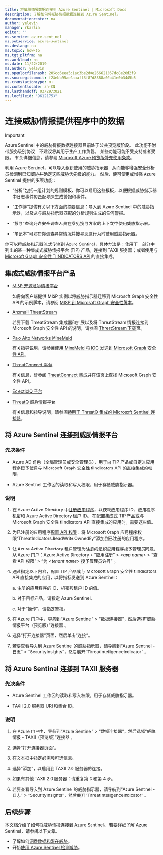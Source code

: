 ```yaml
---
title: 将威胁情报数据连接到 Azure Sentinel | Microsoft Docs
description: 了解如何将威胁情报数据连接到 Azure Sentinel。
documentationcenter: na
author: yelevin
manager: rkarlin
editor: ''
ms.service: azure-sentinel
ms.subservice: azure-sentinel
ms.devlang: na
ms.topic: how-to
ms.tgt_pltfrm: na
ms.workload: na
ms.date: 11/22/2019
ms.author: yelevin
ms.openlocfilehash: 205cc6eea5d1ac3be2d0e266621067dc8e20d2f9
ms.sourcegitcommit: f28ebb95ae9aaaff3f87d8388a09b41e0b3445b5
ms.translationtype: HT
ms.contentlocale: zh-CN
ms.lasthandoff: 03/29/2021
ms.locfileid: "96121753"
---
```

# <a name="connect-data-from-threat-intelligence-providers"></a>连接威胁情报提供程序中的数据

> [!IMPORTANT]
> Azure Sentinel 中的威胁情报数据连接器目前处于公共预览版阶段。
> 此功能不附带服务级别协议，不建议将其用于生产工作负载。 某些功能可能不受支持或者受限。 有关详细信息，请参阅 [Microsoft Azure 预览版补充使用条款](https://azure.microsoft.com/support/legal/preview-supplemental-terms/)。

利用 Azure Sentinel，可以导入组织使用的威胁指示器，从而能够增强安全分析员检测到已知威胁并确定这些威胁优先级的能力。 然后，便可使用或增强 Azure Sentinel 提供的多项功能：

- “分析”包括一组计划的规则模板，你可以启用这些模板，以便根据威胁指示器中日志事件的匹配项来生成警报和事件。

- “工作簿”提供有关以下方面的摘要信息：导入到 Azure Sentinel 中的威胁指示器，以及从与威胁指示器匹配的分析规则生成的任何警报。

- “搜寻”查询允许安全调查人员在常见搜寻方案的上下文中使用威胁指示器。

- “笔记本”可以在你调查异常情况并搜寻恶意行为时使用威胁指示器。

你可以将威胁指示器流式传输到 Azure Sentinel，具体方法是：使用下一部分中列出的某一种集成式威胁情报平台 (TIP) 产品，连接到 TAXII 服务器；或者使用与 [Microsoft Graph 安全性 TIINDICATORS API](/graph/api/resources/tiindicator) 的直接集成。

## <a name="integrated-threat-intelligence-platform-products"></a>集成式威胁情报平台产品

- [MISP 开源威胁情报平台](https://www.misp-project.org/)
    
    如需向客户端提供 MISP 实例以将威胁指示器迁移到 Microsoft Graph 安全性 API 的示例脚本，请参阅 [MISP 到 Microsoft Graph 安全性脚本](https://github.com/microsoftgraph/security-api-solutions/tree/master/Samples/MISP)。

- [Anomali ThreatStream](https://www.anomali.com/products/threatstream)

    若要下载 ThreatStream 集成器和扩展以及将 ThreatStream 情报连接到 Microsoft Graph 安全性 API 的说明，请参阅 [ThreatStream 下载](https://ui.threatstream.com/downloads)页。

- [Palo Alto Networks MineMeld](https://www.paloaltonetworks.com/products/secure-the-network/subscriptions/minemeld)
    
    有关指导说明，请参阅[使用 MineMeld 将 IOC 发送到 Microsoft Graph 安全性 API](https://live.paloaltonetworks.com/t5/MineMeld-Articles/Sending-IOCs-to-the-Microsoft-Graph-Security-API-using-MineMeld/ta-p/258540)。

- [ThreatConnect 平台](https://threatconnect.com/solution/)

    有关信息，请参阅 [ThreatConnect 集成](https://threatconnect.com/integrations/)并在该页上查找 Microsoft Graph 安全性 API。

- [EclecticIQ 平台](https://www.eclecticiq.com/solutions)

- [ThreatQ 威胁情报平台](https://www.threatq.com/)

    有关信息和指导说明，请参阅[适用于 ThreatQ 集成的 Microsoft Sentinel 连接器](https://appsource.microsoft.com/product/web-apps/threatquotientinc1595345895602.microsoft-sentinel-connector-threatq?src=health&tab=Overview)。

## <a name="connect-azure-sentinel-to-your-threat-intelligence-platform"></a>将 Azure Sentinel 连接到威胁情报平台

### <a name="prerequisites"></a>先决条件  

- Azure AD 角色（全局管理员或安全管理员），用于向 TIP 产品或自定义应用程序授予使用与 Microsoft Graph 安全性 tiIndicators API 的直接集成的权限。

- Azure Sentinel 工作区的读取和写入权限，用于存储威胁指示器。

### <a name="instructions"></a>说明

1. 在 Azure Active Directory 中[注册应用程序](/graph/auth-v2-service#1-register-your-app)，以获取应用程序 ID、应用程序机密和 Azure Active Directory 租户 ID。 在配置集成式 TIP 产品或与 Microsoft Graph 安全性 tiIndicators API 直接集成的应用时，需要这些值。

2. 为已注册的应用程序[配置 API 权限](/graph/auth-v2-service#2-configure-permissions-for-microsoft-graph)：将 Microsoft Graph 应用程序权限“ThreatIndicators.ReadWrite.OwnedBy”添加到已注册的应用程序。

3. 让 Azure Active Directory 租户管理为注册的组织应用程序授予管理员同意。 从 Azure 门户：Azure Active Directory  > “应用注册” > \<_app name_> > “查看 API 权限” > “为 \<_tenant name_> 授予管理员许可”    。

4. 通过指定以下内容，配置 TIP 产品或与 Microsoft Graph 安全性 tiIndicators API 直接集成的应用，以将指标发送到 Azure Sentinel：
    
    a. 注册的应用程序的 ID、机密和租户 ID 的值。
    
    b. 对于目标产品，请指定 Azure Sentinel。
    
    c. 对于“操作”，请指定警报。

5. 在 Azure 门户中，导航到“Azure Sentinel” > “数据连接器”，然后选择“威胁情报平台（预览版）”连接器  。

6. 选择“打开连接器”页面，然后单击“连接”。

7. 若要查看导入到 Azure Sentinel 的威胁指示器，请导航到“Azure Sentinel - 日志” > “SecurityInsights”，然后展开“ThreatIntelligenceIndicator”  。

## <a name="connect-azure-sentinel-to-taxii-servers"></a>将 Azure Sentinel 连接到 TAXII 服务器

### <a name="prerequisites"></a>先决条件

- Azure Sentinel 工作区的读取和写入权限，用于存储威胁指示器。

- TAXII 2.0 服务器 URI 和集合 ID。

### <a name="instructions"></a>说明

1. 在 Azure 门户中，导航到“Azure Sentinel” > “数据连接器”，然后选择“威胁情报 - TAXII（预览版）”连接器  。

2. 选择“打开连接器页面”。

3. 在文本框中指定必需和可选信息。

4. 选择“添加”，以启用到 TAXII 2.0 服务器的连接。

5. 如果有其他 TAXII 2.0 服务器：请重复第 3 和第 4 步。

6. 若要查看导入到 Azure Sentinel 的威胁指示器，请导航到“Azure Sentinel - 日志” > “SecurityInsights”，然后展开“ThreatIntelligenceIndicator”  。

## <a name="next-steps"></a>后续步骤

本文档介绍了如何将威胁情报连接到 Azure Sentinel。 若要详细了解 Azure Sentinel，请参阅以下文章。

- 了解如何[洞悉数据和潜在威胁](quickstart-get-visibility.md)。
- 开始[使用 Azure Sentinel 检测威胁](./tutorial-detect-threats-built-in.md)。